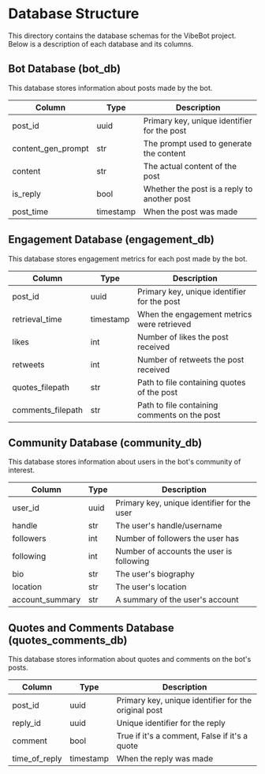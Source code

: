 # Database Structure

This directory contains the database schemas for the VibeBot project. Below is a description of each database and its columns.

## Bot Database (bot_db)

This database stores information about posts made by the bot.

| Column | Type | Description |
|--------|------|-------------|
| post_id | uuid | Primary key, unique identifier for the post |
| content_gen_prompt | str | The prompt used to generate the content |
| content | str | The actual content of the post |
| is_reply | bool | Whether the post is a reply to another post |
| post_time | timestamp | When the post was made |

## Engagement Database (engagement_db)

This database stores engagement metrics for each post made by the bot.

| Column | Type | Description |
|--------|------|-------------|
| post_id | uuid | Primary key, unique identifier for the post |
| retrieval_time | timestamp | When the engagement metrics were retrieved |
| likes | int | Number of likes the post received |
| retweets | int | Number of retweets the post received |
| quotes_filepath | str | Path to file containing quotes of the post |
| comments_filepath | str | Path to file containing comments on the post |

## Community Database (community_db)

This database stores information about users in the bot's community of interest.

| Column | Type | Description |
|--------|------|-------------|
| user_id | uuid | Primary key, unique identifier for the user |
| handle | str | The user's handle/username |
| followers | int | Number of followers the user has |
| following | int | Number of accounts the user is following |
| bio | str | The user's biography |
| location | str | The user's location |
| account_summary | str | A summary of the user's account |

## Quotes and Comments Database (quotes_comments_db)

This database stores information about quotes and comments on the bot's posts.

| Column | Type | Description |
|--------|------|-------------|
| post_id | uuid | Primary key, unique identifier for the original post |
| reply_id | uuid | Unique identifier for the reply |
| comment | bool | True if it's a comment, False if it's a quote |
| time_of_reply | timestamp | When the reply was made |
